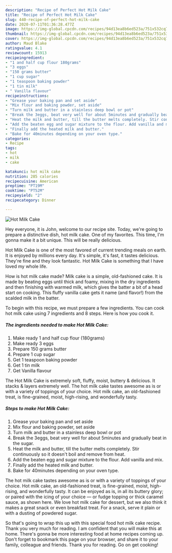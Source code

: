 ```yaml
---
description: "Recipe of Perfect Hot Milk Cake"
title: "Recipe of Perfect Hot Milk Cake"
slug: 440-recipe-of-perfect-hot-milk-cake
date: 2020-07-11T01:36:28.477Z
image: https://img-global.cpcdn.com/recipes/94d13ea8b6ed523a/751x532cq70/hot-milk-cake-recipe-main-photo.jpg
thumbnail: https://img-global.cpcdn.com/recipes/94d13ea8b6ed523a/751x532cq70/hot-milk-cake-recipe-main-photo.jpg
cover: https://img-global.cpcdn.com/recipes/94d13ea8b6ed523a/751x532cq70/hot-milk-cake-recipe-main-photo.jpg
author: Maud Blake
ratingvalue: 4.1
reviewcount: 15913
recipeingredient:
- "1 and half cup flour 180grams"
- "3 eggs"
- "150 grams butter"
- "1 cup sugar"
- "1 teaspoon baking powder"
- "1 tin milk"
- " Vanilla flavour"
recipeinstructions:
- "Grease your baking pan and set aside"
- "Mix flour and baking powder, set aside"
- "Turn milk and butter in a stainless deep bowl or pot"
- "Break the 3eggs, beat very well for about 5minutes and gradually beat in the sugar."
- "Heat the milk and butter, till the butter melts completely. Stir continuously so it doesn&#39;t boil and remove from heat."
- "Add the beaten egg and sugar mixture to the flour. Add vanilla and mix."
- "Finally add the heated milk and butter."
- "Bake for 40minutes depending on your oven type."
categories:
- Recipe
tags:
- hot
- milk
- cake

katakunci: hot milk cake 
nutrition: 285 calories
recipecuisine: American
preptime: "PT19M"
cooktime: "PT52M"
recipeyield: "2"
recipecategory: Dinner

---
```



![Hot Milk Cake](https://img-global.cpcdn.com/recipes/94d13ea8b6ed523a/751x532cq70/hot-milk-cake-recipe-main-photo.jpg)

Hey everyone, it is John, welcome to our recipe site. Today, we're going to prepare a distinctive dish, hot milk cake. One of my favorites. This time, I'm gonna make it a bit unique. This will be really delicious.

Hot Milk Cake is one of the most favored of current trending meals on earth. It is enjoyed by millions every day. It's simple, it's fast, it tastes delicious. They're fine and they look fantastic. Hot Milk Cake is something that I have loved my whole life.

How is hot milk cake made? Milk cake is a simple, old-fashioned cake. It is made by beating eggs until thick and foamy, mixing in the dry ingredients and then finishing with warmed milk, which gives the batter a bit of a head start on cooking. This fluffy vanilla cake gets it name (and flavor!) from the scalded milk in the batter.


To begin with this recipe, we must prepare a few ingredients. You can cook hot milk cake using 7 ingredients and 8 steps. Here is how you cook it.

<!--inarticleads1-->

##### The ingredients needed to make Hot Milk Cake:

1. Make ready 1 and half cup flour (180grams)
1. Make ready 3 eggs
1. Prepare 150 grams butter
1. Prepare 1 cup sugar
1. Get 1 teaspoon baking powder
1. Get 1 tin milk
1. Get  Vanilla flavour


The Hot Milk Cake is extremely soft, fluffy, moist, buttery &amp; delicious. It stacks &amp; layers extremely well. The hot milk cake tastes awesome as is or with a variety of toppings of your choice. Hot milk cake, an old-fashioned treat, is fine-grained, moist, high-rising, and wonderfully tasty. 

<!--inarticleads2-->

##### Steps to make Hot Milk Cake:

1. Grease your baking pan and set aside
1. Mix flour and baking powder, set aside
1. Turn milk and butter in a stainless deep bowl or pot
1. Break the 3eggs, beat very well for about 5minutes and gradually beat in the sugar.
1. Heat the milk and butter, till the butter melts completely. Stir continuously so it doesn&#39;t boil and remove from heat.
1. Add the beaten egg and sugar mixture to the flour. Add vanilla and mix.
1. Finally add the heated milk and butter.
1. Bake for 40minutes depending on your oven type.


The hot milk cake tastes awesome as is or with a variety of toppings of your choice. Hot milk cake, an old-fashioned treat, is fine-grained, moist, high-rising, and wonderfully tasty. It can be enjoyed as is, in all its buttery glory; or paired with the icing of your choice — or fudge topping or thick caramel sauce, as shown here. We love hot milk cake for dessert, but we also think it makes a great snack or even breakfast treat. For a snack, serve it plain or with a dusting of powdered sugar. 

So that's going to wrap this up with this special food hot milk cake recipe. Thank you very much for reading. I am confident that you will make this at home. There's gonna be more interesting food at home recipes coming up. Don't forget to bookmark this page on your browser, and share it to your family, colleague and friends. Thank you for reading. Go on get cooking!
